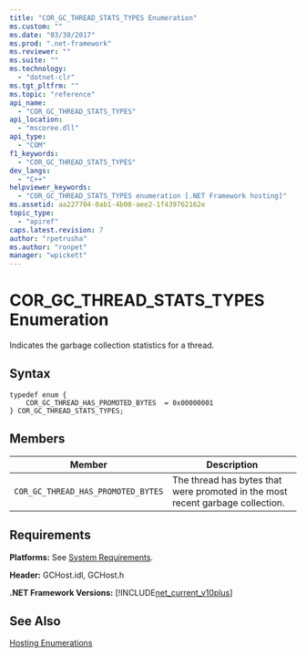 ```yaml
---
title: "COR_GC_THREAD_STATS_TYPES Enumeration"
ms.custom: ""
ms.date: "03/30/2017"
ms.prod: ".net-framework"
ms.reviewer: ""
ms.suite: ""
ms.technology: 
  - "dotnet-clr"
ms.tgt_pltfrm: ""
ms.topic: "reference"
api_name: 
  - "COR_GC_THREAD_STATS_TYPES"
api_location: 
  - "mscoree.dll"
api_type: 
  - "COM"
f1_keywords: 
  - "COR_GC_THREAD_STATS_TYPES"
dev_langs: 
  - "C++"
helpviewer_keywords: 
  - "COR_GC_THREAD_STATS_TYPES enumeration [.NET Framework hosting]"
ms.assetid: aa227704-0ab1-4b08-aee2-1f439762162e
topic_type: 
  - "apiref"
caps.latest.revision: 7
author: "rpetrusha"
ms.author: "ronpet"
manager: "wpickett"
---
```

# COR_GC_THREAD_STATS_TYPES Enumeration
Indicates the garbage collection statistics for a thread.  
  
## Syntax  
  
```  
typedef enum {  
    COR_GC_THREAD_HAS_PROMOTED_BYTES  = 0x00000001  
} COR_GC_THREAD_STATS_TYPES;  
```  
  
## Members  
  
|Member|Description|  
|------------|-----------------|  
|`COR_GC_THREAD_HAS_PROMOTED_BYTES`|The thread has bytes that were promoted in the most recent garbage collection.|  
  
## Requirements  
 **Platforms:** See [System Requirements](../../../../docs/framework/get-started/system-requirements.md).  
  
 **Header:** GCHost.idl, GCHost.h  
  
 **.NET Framework Versions:** [!INCLUDE[net_current_v10plus](../../../../includes/net-current-v10plus-md.md)]  
  
## See Also  
 [Hosting Enumerations](../../../../docs/framework/unmanaged-api/hosting/hosting-enumerations.md)
